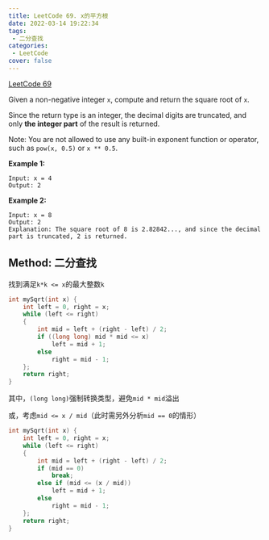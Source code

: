 ```yaml
---
title: LeetCode 69. x的平方根
date: 2022-03-14 19:22:34
tags:
 - 二分查找
categories:
 - LeetCode
cover: false
---
```


[LeetCode 69](https://leetcode-cn.com/problems/sqrtx/)

Given a non-negative integer `x`, compute and return the square root of `x`.

Since the return type is an integer, the decimal digits are truncated, and only **the integer part** of the result is returned.

Note: You are not allowed to use any built-in exponent function or operator, such as `pow(x, 0.5)` or `x ** 0.5`.

**Example 1:**

    Input: x = 4
    Output: 2


**Example 2:**

    Input: x = 8
    Output: 2
    Explanation: The square root of 8 is 2.82842..., and since the decimal part is truncated, 2 is returned.


## Method: 二分查找

找到满足`k*k <= x`的最大整数`k`
```cpp
int mySqrt(int x) {
    int left = 0, right = x;
    while (left <= right)
    {
        int mid = left + (right - left) / 2;
        if ((long long) mid * mid <= x)
            left = mid + 1;
        else
            right = mid - 1;
    };
    return right;
}
```
其中，`(long long)`强制转换类型，避免`mid * mid`溢出


或，考虑`mid <= x / mid`（此时需另外分析`mid == 0`的情形）
```cpp
int mySqrt(int x) {
    int left = 0, right = x;
    while (left <= right)
    {
        int mid = left + (right - left) / 2;
        if (mid == 0)
            break;
        else if (mid <= (x / mid))
            left = mid + 1;
        else
            right = mid - 1;
    };
    return right;
}
```